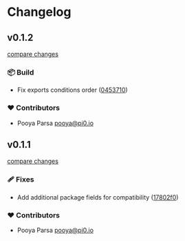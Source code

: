 # Changelog


## v0.1.2

[compare changes](https://github.com/unjs/uncrypto/compare/v0.1.1...v0.1.2)


### 📦 Build

  - Fix exports conditions order ([0453710](https://github.com/unjs/uncrypto/commit/0453710))

### ❤️  Contributors

- Pooya Parsa <pooya@pi0.io>

## v0.1.1

[compare changes](https://github.com/unjs/uncrypto/compare/...v0.1.1)


### 🩹 Fixes

  - Add additional package fields for compatibility ([17802f0](https://github.com/unjs/uncrypto/commit/17802f0))

### ❤️  Contributors

- Pooya Parsa <pooya@pi0.io>

